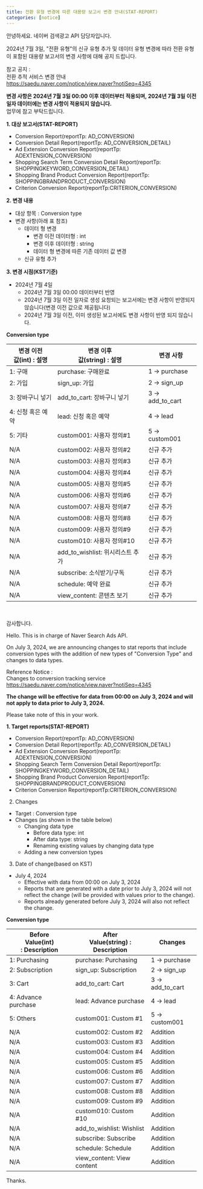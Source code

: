 ```yaml
---
title: 전환 유형 변경에 따른 대용량 보고서 변경 안내(STAT-REPORT)
categories: [notice]
---
```

안녕하세요. 네이버 검색광고 API 담당자입니다.

2024년 7월 3일, "전환 유형"의 신규 유형 추가 및 데이터 유형 변경에 따라 전환 유형이 포함된 대용량 보고서의 변경 사항에 대해 공지 드립니다. <br>

참고 공지 : <br>
전환 추적 서비스 변경 안내 <br>
https://saedu.naver.com/notice/view.naver?notiSeq=4345 <br>

**변경 사항은 2024년 7월 3일 00:00 이후 데이터부터 적용되며, 2024년 7월 3일 이전 일자 데이터에는 변경 사항이 적용되지 않습니다.** <br>
업무에 참고 부탁드립니다. <br>

**1. 대상 보고서(STAT-REPORT)** <br>
- Conversion Report(reportTp: AD_CONVERSION)
- Conversion Detail Report(reportTp: AD_CONVERSION_DETAIL)
- Ad Extension Conversion Report(reportTp: ADEXTENSION_CONVERSION)
- Shopping Search Term Conversion Detail Report(reportTp: SHOPPINGKEYWORD_CONVERSION_DETAIL)
- Shopping Brand Product Conversion Report(reportTp: SHOPPINGBRANDPRODUCT_CONVERSION)
- Criterion Conversion Report(reportTp:CRITERION_CONVERSION)

**2. 변경 내용** <br>
- 대상 항목 : Conversion type
- 변경 사항(아래 표 참조)
  - 데이터 형 변경
    - 변경 이전 데이터형 : int
    - 변경 이후 데이터형 : string
    - 데이터 형 변경에 따른 기존 데이터 값 변경
  - 신규 유형 추가

**3. 변경 시점(KST기준)** <br>
- 2024년 7월 4일
  - 2024년 7월 3일 00:00 데이터부터 반영
  - 2024년 7월 3일 이전 일자로 생성 요청되는 보고서에는 변경 사항이 반영되지 않습니다(변경 이전 값으로 제공됩니다)
  - 2024년 7월 3일 이전, 이미 생성된 보고서에도 변경 사항이 반영 되지 않습니다.

**Conversion type**

변경 이전 <br> 값(int) : 설명 | 변경 이후 <br> 값(string) : 설명 | 변경 사항
-- | -- | --
1: 구매	| purchase: 구매완료 | 1 → purchase
2: 가입 | sign_up: 가입	| 2 → sign_up
3: 장바구니 넣기 | add_to_cart: 장바구니 넣기 | 3 → add_to_cart
4: 신청 혹은 예약 | lead: 신청 혹은 예약 | 4 → lead
5: 기타 | custom001: 사용자 정의#1 | 5 → custom001
N/A | custom002: 사용자 정의#2 | 신규 추가
N/A | custom003: 사용자 정의#3 | 신규 추가
N/A | custom004: 사용자 정의#4 | 신규 추가
N/A | custom005: 사용자 정의#5 | 신규 추가
N/A | custom006: 사용자 정의#6 | 신규 추가
N/A | custom007: 사용자 정의#7 | 신규 추가
N/A | custom008: 사용자 정의#8 | 신규 추가
N/A | custom009: 사용자 정의#9 | 신규 추가
N/A | custom010: 사용자 정의#10 | 신규 추가
N/A | add_to_wishlist: 위시리스트 추가 | 신규 추가
N/A | subscribe: 소식받기/구독 | 신규 추가
N/A | schedule: 예약 완료 | 신규 추가
N/A | view_content: 콘텐츠 보기 | 신규 추가

<br>

감사합니다. <br>

Hello. This is in charge of Naver Search Ads API. <br>

On July 3, 2024, we are announcing changes to stat reports that include conversion types with the addition of new types of "Conversion Type" and changes to data types. <br>

Reference Notice : <br>
Changes to conversion tracking service <br>
https://saedu.naver.com/notice/view.naver?notiSeq=4345 <br>

**The change will be effective for data from 00:00 on July 3, 2024 and will not apply to data prior to July 3, 2024.** <br>

Please take note of this in your work. <br>

**1. Target reports(STAT-REPORT)** <br>
- Conversion Report(reportTp: AD_CONVERSION)
- Conversion Detail Report(reportTp: AD_CONVERSION_DETAIL)
- Ad Extension Conversion Report(reportTp: ADEXTENSION_CONVERSION)
- Shopping Search Term Conversion Detail Report(reportTp: SHOPPINGKEYWORD_CONVERSION_DETAIL)
- Shopping Brand Product Conversion Report(reportTp: SHOPPINGBRANDPRODUCT_CONVERSION)
- Criterion Conversion Report(reportTp:CRITERION_CONVERSION)

2. Changes <br>
- Target : Conversion type
- Changes (as shown in the table below)
  - Changing data type
    - Before data type: int
    - After data type: string
    - Renaming existing values by changing data type
  - Adding a new conversion types <br>

3. Date of change(based on KST) <br>
- July 4, 2024
  - Effective with data from 00:00 on July 3, 2024
  - Reports that are generated with a date prior to July 3, 2024 will not reflect the change (will be provided with values prior to the change).
  - Reports already generated before July 3, 2024 will also not reflect the change. <br>

**Conversion type**

Before <br> Value(int) : Description | After <br> Value(string) : Description | Changes
-- | -- | --
1: Purchasing | purchase: Purchasing | 1 → purchase
2: Subscription | sign_up: Subscription | 2 → sign_up
3: Cart | add_to_cart: Cart | 3 → add_to_cart
4: Advance purchase | lead: Advance purchase | 4 → lead
5: Others | custom001: Custom #1 | 5 → custom001
N/A | custom002: Custom #2 | Addition
N/A | custom003: Custom #3 | Addition
N/A | custom004: Custom #4 | Addition
N/A | custom005: Custom #5 | Addition
N/A | custom006: Custom #6 | Addition
N/A | custom007: Custom #7 | Addition
N/A | custom008: Custom #8 | Addition
N/A | custom009: Custom #9 | Addition
N/A | custom010: Custom #10 | Addition
N/A | add_to_wishlist: Wishlist | Addition
N/A | subscribe: Subscribe | Addition
N/A | schedule: Schedule | Addition
N/A | view_content: View content | Addition

Thanks.
